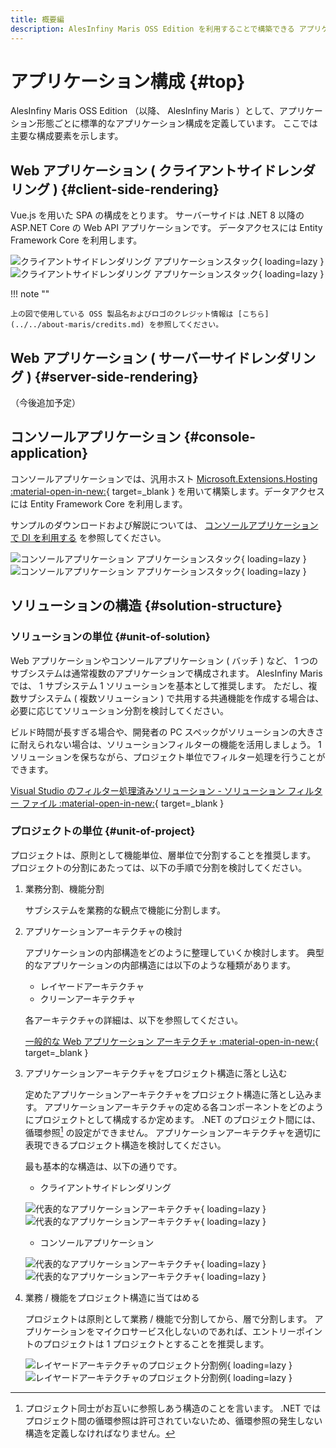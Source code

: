 ```yaml
---
title: 概要編
description: AlesInfiny Maris OSS Edition を利用することで構築できる アプリケーションの概要を説明します。
---
```


# アプリケーション構成 {#top}

AlesInfiny Maris OSS Edition （以降、 AlesInfiny Maris ）として、アプリケーション形態ごとに標準的なアプリケーション構成を定義しています。
ここでは主要な構成要素を示します。
<!-- （CSR編など、アプリケーション種別ごとのアーキテクチャ解説ができたら右記の文を差しこむ。）詳細はアプリケーション種別ごとの詳細ページ、および、サンプルアプリケーションを参照してください。 -->

## Web アプリケーション ( クライアントサイドレンダリング ) {#client-side-rendering}

Vue.js を用いた SPA の構成をとります。
サーバーサイドは .NET 8 以降の ASP.NET Core の Web API アプリケーションです。
データアクセスには Entity Framework Core を利用します。

![クライアントサイドレンダリング アプリケーションスタック](../../images/app-architecture/overview/client-side-rendering-maris-light.png#only-light){ loading=lazy }
![クライアントサイドレンダリング アプリケーションスタック](../../images/app-architecture/overview/client-side-rendering-maris-dark.png#only-dark){ loading=lazy }

!!! note ""

    上の図で使用している OSS 製品名およびロゴのクレジット情報は [こちら](../../about-maris/credits.md) を参照してください。

## Web アプリケーション ( サーバーサイドレンダリング ) {#server-side-rendering}

（今後追加予定）

## コンソールアプリケーション {#console-application}

コンソールアプリケーションでは、汎用ホスト [Microsoft.Extensions.Hosting :material-open-in-new:](https://www.nuget.org/packages/Microsoft.Extensions.Hosting/){ target=_blank } を用いて構築します。データアクセスには Entity Framework Core を利用します。

サンプルのダウンロードおよび解説については、 [コンソールアプリケーションで DI を利用する](../../samples/console-app-with-di/index.md) を参照してください。

![コンソールアプリケーション アプリケーションスタック](../../images/app-architecture/overview/console-application-maris-light.png#only-light){ loading=lazy }
![コンソールアプリケーション アプリケーションスタック](../../images/app-architecture/overview/console-application-maris-dark.png#only-dark){ loading=lazy }

## ソリューションの構造 {#solution-structure}

### ソリューションの単位 {#unit-of-solution}

Web アプリケーションやコンソールアプリケーション ( バッチ ) など、 1 つのサブシステムは通常複数のアプリケーションで構成されます。
AlesInfiny Maris では、 1 サブシステム 1 ソリューションを基本として推奨します。
ただし、複数サブシステム ( 複数ソリューション ) で共用する共通機能を作成する場合は、必要に応じてソリューション分割を検討してください。

ビルド時間が長すぎる場合や、開発者の PC スペックがソリューションの大きさに耐えられない場合は、ソリューションフィルターの機能を活用しましょう。
1 ソリューションを保ちながら、プロジェクト単位でフィルター処理を行うことができます。

[Visual Studio のフィルター処理済みソリューション - ソリューション フィルター ファイル :material-open-in-new:](https://learn.microsoft.com/ja-jp/visualstudio/ide/filtered-solutions#solution-filter-files){ target=_blank }

### プロジェクトの単位 {#unit-of-project}

プロジェクトは、原則として機能単位、層単位で分割することを推奨します。
プロジェクトの分割にあたっては、以下の手順で分割を検討してください。

1. 業務分割、機能分割

    サブシステムを業務的な観点で機能に分割します。

1. アプリケーションアーキテクチャの検討

    アプリケーションの内部構造をどのように整理していくか検討します。
    典型的なアプリケーションの内部構造には以下のような種類があります。

    - レイヤードアーキテクチャ
    - クリーンアーキテクチャ

    各アーキテクチャの詳細は、以下を参照してください。

    [一般的な Web アプリケーション アーキテクチャ :material-open-in-new:](https://learn.microsoft.com/ja-jp/dotnet/architecture/modern-web-apps-azure/common-web-application-architectures){ target=_blank }

1. アプリケーションアーキテクチャをプロジェクト構造に落とし込む

    定めたアプリケーションアーキテクチャをプロジェクト構造に落とし込みます。
    アプリケーションアーキテクチャの定める各コンポーネントをどのようにプロジェクトとして構成するか定めます。
    .NET のプロジェクト間には、循環参照[^1] の設定ができません。
    アプリケーションアーキテクチャを適切に表現できるプロジェクト構造を検討してください。

    最も基本的な構造は、以下の通りです。

    - クライアントサイドレンダリング

    ![代表的なアプリケーションアーキテクチャ](../../images/app-architecture/overview/application-architecture-light.png#only-light){ loading=lazy }
    ![代表的なアプリケーションアーキテクチャ](../../images/app-architecture/overview/application-architecture-dark.png#only-dark){ loading=lazy }

    - コンソールアプリケーション

    ![代表的なアプリケーションアーキテクチャ](../../images/app-architecture/overview/console-application-architecture-light.png#only-light){ loading=lazy }
    ![代表的なアプリケーションアーキテクチャ](../../images/app-architecture/overview/console-application-architecture-dark.png#only-dark){ loading=lazy }

1. 業務 / 機能をプロジェクト構造に当てはめる

    プロジェクトは原則として業務 / 機能で分割してから、層で分割します。
    アプリケーションをマイクロサービス化しないのであれば、エントリーポイントのプロジェクトは 1 プロジェクトとすることを推奨します。

    ![レイヤードアーキテクチャのプロジェクト分割例](../../images/app-architecture/overview/application-architecture-and-functions-light.png#only-light){ loading=lazy }
    ![レイヤードアーキテクチャのプロジェクト分割例](../../images/app-architecture/overview/application-architecture-and-functions-dark.png#only-dark){ loading=lazy }

[^1]:
    プロジェクト同士がお互いに参照しあう構造のことを言います。
    .NET ではプロジェクト間の循環参照は許可されていないため、循環参照の発生しない構造を定義しなければなりません。
